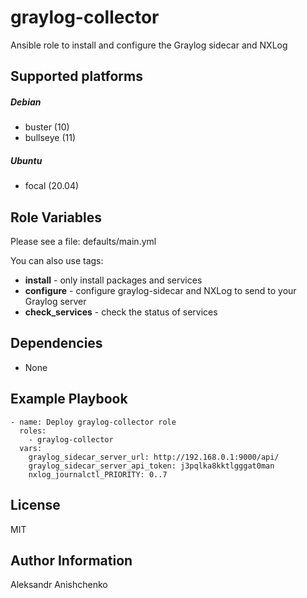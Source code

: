graylog-collector
=========

Ansible role to install and configure the Graylog sidecar and NXLog

Supported platforms
------------

##### Debian
*  buster (10)
*  bullseye (11)

##### Ubuntu
*  focal (20.04)

Role Variables
--------------

Please see a file: defaults/main.yml

You can also use tags: 

*  __install__ - only install packages and services
*  __configure__ - сonfigure graylog-sidecar and NXLog to send to your Graylog server
*  __check_services__ - сheck the status of services

Dependencies
------------

* None

Example Playbook
----------------

    - name: Deploy graylog-collector role
      roles:
        - graylog-collector
      vars:
        graylog_sidecar_server_url: http://192.168.0.1:9000/api/
        graylog_sidecar_server_api_token: j3pqlka8kktlgggat0man
        nxlog_journalctl_PRIORITY: 0..7

License
-------

MIT

Author Information
------------------

Aleksandr Anishchenko
